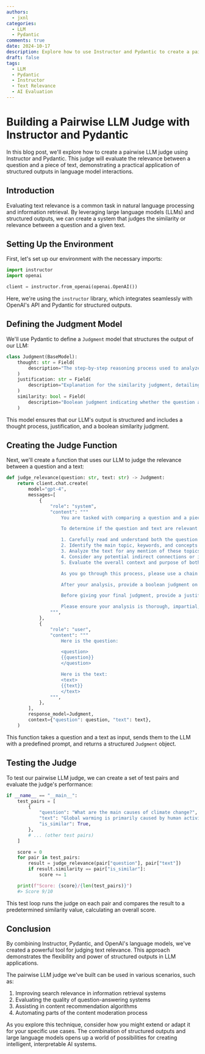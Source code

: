```yaml
---
authors:
  - jxnl
categories:
  - LLM
  - Pydantic
comments: true
date: 2024-10-17
description: Explore how to use Instructor and Pydantic to create a pairwise LLM judge for evaluating text relevance.
draft: false
tags:
  - LLM
  - Pydantic
  - Instructor
  - Text Relevance
  - AI Evaluation
---
```


# Building a Pairwise LLM Judge with Instructor and Pydantic

In this blog post, we'll explore how to create a pairwise LLM judge using Instructor and Pydantic. This judge will evaluate the relevance between a question and a piece of text, demonstrating a practical application of structured outputs in language model interactions.

## Introduction

Evaluating text relevance is a common task in natural language processing and information retrieval. By leveraging large language models (LLMs) and structured outputs, we can create a system that judges the similarity or relevance between a question and a given text.

<!-- more -->

## Setting Up the Environment

First, let's set up our environment with the necessary imports:

```python
import instructor
import openai

client = instructor.from_openai(openai.OpenAI())
```

Here, we're using the `instructor` library, which integrates seamlessly with OpenAI's API and Pydantic for structured outputs.

## Defining the Judgment Model

We'll use Pydantic to define a `Judgment` model that structures the output of our LLM:

```python
class Judgment(BaseModel):
    thought: str = Field(
        description="The step-by-step reasoning process used to analyze the question and text"
    )
    justification: str = Field(
        description="Explanation for the similarity judgment, detailing key factors that led to the conclusion"
    )
    similarity: bool = Field(
        description="Boolean judgment indicating whether the question and text are similar or relevant (True) or not (False)"
    )
```

This model ensures that our LLM's output is structured and includes a thought process, justification, and a boolean similarity judgment.

## Creating the Judge Function

Next, we'll create a function that uses our LLM to judge the relevance between a question and a text:

```python
def judge_relevance(question: str, text: str) -> Judgment:
    return client.chat.create(
        model="gpt-4",
        messages=[
            {
                "role": "system",
                "content": """
                    You are tasked with comparing a question and a piece of text to determine if they are relevant to each other or similar in some way. Your goal is to analyze the content, context, and potential connections between the two.

                    To determine if the question and text are relevant or similar, please follow these steps:

                    1. Carefully read and understand both the question and the text.
                    2. Identify the main topic, keywords, and concepts in the question.
                    3. Analyze the text for any mention of these topics, keywords, or concepts.
                    4. Consider any potential indirect connections or implications that might link the question and text.
                    5. Evaluate the overall context and purpose of both the question and the text.

                    As you go through this process, please use a chain of thought approach. Write out your reasoning for each step inside <thought> tags.

                    After your analysis, provide a boolean judgment on whether the question and text are similar or relevant to each other. Use "true" if they are similar or relevant, and "false" if they are not.

                    Before giving your final judgment, provide a justification for your decision. Explain the key factors that led to your conclusion.

                    Please ensure your analysis is thorough, impartial, and based on the content provided.
                """,
            },
            {
                "role": "user",
                "content": """
                    Here is the question:

                    <question>
                    {{question}}
                    </question>

                    Here is the text:
                    <text>
                    {{text}}
                    </text>
                """,
            },
        ],
        response_model=Judgment,
        context={"question": question, "text": text},
    )
```

This function takes a question and a text as input, sends them to the LLM with a predefined prompt, and returns a structured `Judgment` object.

## Testing the Judge

To test our pairwise LLM judge, we can create a set of test pairs and evaluate the judge's performance:

```python
if __name__ == "__main__":
    test_pairs = [
        {
            "question": "What are the main causes of climate change?",
            "text": "Global warming is primarily caused by human activities, such as burning fossil fuels, deforestation, and industrial processes. These activities release greenhouse gases into the atmosphere, trapping heat and leading to a rise in global temperatures.",
            "is_similar": True,
        },
        # ... (other test pairs)
    ]

    score = 0
    for pair in test_pairs:
        result = judge_relevance(pair["question"], pair["text"])
        if result.similarity == pair["is_similar"]:
            score += 1

    print(f"Score: {score}/{len(test_pairs)}")
    #> Score 9/10
```

This test loop runs the judge on each pair and compares the result to a predetermined similarity value, calculating an overall score.

## Conclusion

By combining Instructor, Pydantic, and OpenAI's language models, we've created a powerful tool for judging text relevance. This approach demonstrates the flexibility and power of structured outputs in LLM applications.

The pairwise LLM judge we've built can be used in various scenarios, such as:

1. Improving search relevance in information retrieval systems
2. Evaluating the quality of question-answering systems
3. Assisting in content recommendation algorithms
4. Automating parts of the content moderation process

As you explore this technique, consider how you might extend or adapt it for your specific use cases. The combination of structured outputs and large language models opens up a world of possibilities for creating intelligent, interpretable AI systems.
